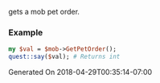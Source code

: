 gets a mob pet order.
### Example

```perl
my $val = $mob->GetPetOrder();
quest::say($val); # Returns int
```


Generated On 2018-04-29T00:35:14-07:00
